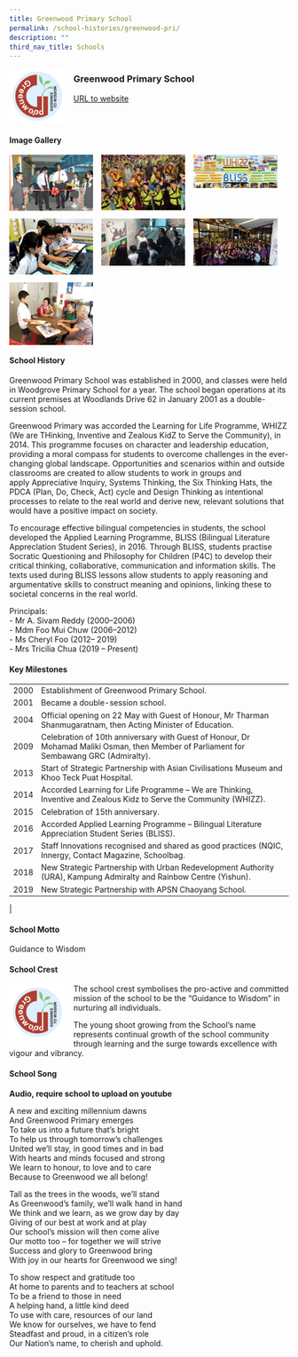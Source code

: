 ```yaml
---
title: Greenwood Primary School
permalink: /school-histories/greenwood-pri/
description: ""
third_nav_title: Schools
---
```

<img src="/images/greenwoodpri1.png" style="width:20%;margin-right:15px;" align = "left">

### **Greenwood Primary School**
[URL to website](https://www.greenwoodpri.moe.edu.sg/)

<br clear="left">

#### **Image Gallery**

<p><a href="https://staging.d1yxymztqoj7qn.amplifyapp.com/images/ahmadibrahimpri2.jpg">  
<img src="/images/greenwoodpri2.jpg" style="width:30%;margin-right:15px;" align = "left">
</a></p>

<p><a href="https://staging.d1yxymztqoj7qn.amplifyapp.com/images/ahmadibrahimpri3.jpg">  
<img src="/images/greenwoodpri3.jpg" style="width:30%;margin-right:15px;" align = "left">
</a></p>

<p><a href="https://staging.d1yxymztqoj7qn.amplifyapp.com/images/ahmadibrahimpri4.jpg">  
<img src="/images/greenwoodpri4.jpg" style="width:30%;margin-right:15px;" align = "left">
</a></p>

<p><a href="https://staging.d1yxymztqoj7qn.amplifyapp.com/images/ahmadibrahimpri4.jpg">  
<img src="/images/greenwoodpri5.jpg" style="width:30%;margin-right:15px;" align = "left">
</a></p>

<br clear="left">

<p><a href="https://staging.d1yxymztqoj7qn.amplifyapp.com/images/ahmadibrahimpri2.jpg">  
<img src="/images/greenwoodpri6.jpg" style="width:30%;margin-right:15px;" align = "left">
</a></p>

<p><a href="https://staging.d1yxymztqoj7qn.amplifyapp.com/images/ahmadibrahimpri3.jpg">  
<img src="/images/greenwoodpri7.jpg" style="width:30%;margin-right:15px;" align = "left">
</a></p>

<p><a href="https://staging.d1yxymztqoj7qn.amplifyapp.com/images/ahmadibrahimpri4.jpg">  
<img src="/images/greenwoodpri8.jpg" style="width:30%;margin-right:15px;" align = "left">
</a></p>

<br clear="left">

<p><a href="https://staging.d1yxymztqoj7qn.amplifyapp.com/images/ahmadibrahimpri4.jpg">  
<img src="/images/greenwoodpri9.jpg" style="width:30%;margin-right:15px;" align = "left">
</a></p>

<br clear="left">

#### **School History**
Greenwood Primary School was established in 2000, and classes were held in Woodgrove Primary School for a year. The school began operations at its current premises at Woodlands Drive 62 in January 2001 as a double-session school.

Greenwood Primary was accorded the Learning for Life Programme, WHIZZ (We are THinking, Inventive and Zealous KidZ to Serve the Community), in 2014. This programme focuses on character and leadership education, providing a moral compass for students to overcome challenges in the ever-changing global landscape. Opportunities and scenarios within and outside classrooms are created to allow students to work in groups and apply Appreciative Inquiry, Systems Thinking, the Six Thinking Hats, the PDCA (Plan, Do, Check, Act) cycle and Design Thinking as intentional processes to relate to the real world and derive new, relevant solutions that would have a positive impact on society.

To encourage effective bilingual competencies in students, the school developed the Applied Learning Programme, BLISS (Bilingual Literature ApprecIation Student Series), in 2016. Through BLISS, students practise Socratic Questioning and Philosophy for Children (P4C) to develop their critical thinking, collaborative, communication and information skills. The texts used during BLISS lessons allow students to apply reasoning and argumentative skills to construct meaning and opinions, linking these to societal concerns in the real world.

Principals:<br>
\- Mr A. Sivam Reddy (2000–2006)<br>
\- Mdm Foo Mui Chuw (2006–2012)<br>
\- Ms Cheryl Foo (2012– 2019)<br>
\- Mrs Tricilia Chua (2019 – Present)

#### **Key Milestones**

|  |  |
|:---:|---|
| 2000 | Establishment of Greenwood Primary School. |
| 2001 | Became a double-session school. |
| 2004 | Official opening on 22 May with Guest of Honour, Mr Tharman Shanmugaratnam, then Acting Minister of Education. |
| 2009 | Celebration of 10th anniversary with Guest of Honour, Dr Mohamad Maliki Osman, then Member of Parliament for Sembawang GRC (Admiralty). |
| 2013 | Start of Strategic Partnership with Asian Civilisations Museum and Khoo Teck Puat Hospital. |
| 2014 | Accorded Learning for Life Programme – We are Thinking, Inventive and Zealous Kidz to Serve the Community (WHIZZ). |
| 2015 | Celebration of 15th anniversary. |
| 2016 | Accorded Applied Learning Programme – Bilingual Literature Appreciation Student Series (BLISS). |
| 2017 | Staff Innovations recognised and shared as good practices (NQIC, Innergy, Contact Magazine, Schoolbag. |
| 2018 | New Strategic Partnership with Urban Redevelopment Authority (URA), Kampung Admiralty and Rainbow Centre (Yishun). |
| 2019 | New Strategic Partnership with APSN Chaoyang School. |
|

#### **School Motto**
Guidance to Wisdom

#### **School Crest**
<img src="/images/greenwoodpri1.png" style="width:20%;margin-right:15px;" align = "left">

The school crest symbolises the pro-active and committed mission of the school to be the “Guidance to Wisdom” in nurturing all individuals.

The young shoot growing from the School’s name represents continual growth of the school community through learning and the surge towards excellence with vigour and vibrancy.

#### **School Song**
**Audio, require school to upload on youtube**

A new and exciting millennium dawns<br>
And Greenwood Primary emerges<br>
To take us into a future that’s bright<br>
To help us through tomorrow’s challenges<br>
United we’ll stay, in good times and in bad<br>
With hearts and minds focused and strong<br>
We learn to honour, to love and to care<br>
Because to Greenwood we all belong!

Tall as the trees in the woods, we’ll stand<br>
As Greenwood’s family, we’ll walk hand in hand<br>
We think and we learn, as we grow day by day<br>
Giving of our best at work and at play<br>
Our school’s mission will then come alive<br>
Our motto too – for together we will strive<br>
Success and glory to Greenwood bring<br>
With joy in our hearts for Greenwood we sing!

To show respect and gratitude too<br>
At home to parents and to teachers at school<br>
To be a friend to those in need<br>
A helping hand, a little kind deed<br>
To use with care, resources of our land<br>
We know for ourselves, we have to fend<br>
Steadfast and proud, in a citizen’s role<br>
Our Nation’s name, to cherish and uphold.